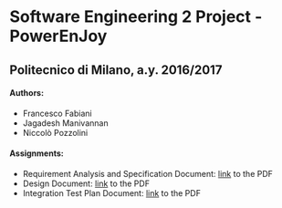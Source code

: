 # Software Engineering 2 Project - PowerEnJoy
## Politecnico di Milano, a.y. 2016/2017

#### Authors:
 - Francesco Fabiani
 - Jagadesh Manivannan
 - Niccolò Pozzolini

#### Assignments:
 - Requirement Analysis and Specification Document: [link](./rasd/rasd.pdf) to the PDF
 - Design Document: [link](./dd/dd.pdf) to the PDF
 - Integration Test Plan Document: [link](./itpd/itpd.pdf) to the PDF
